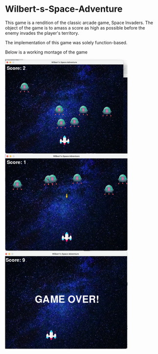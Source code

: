 # Wilbert-s-Space-Adventure

This game is a rendition of the classic arcade game, Space Invaders. The object of the game is to amass a score as high as possible before the enemy invades the player's territory.

The implementation of this game was solely function-based.

Below is a working montage of the game

<img src = "Image/move.png" width = '400'>

<img src = "Image/fire.png" width = '400'>

<img src = "Image/over.png" width = '400'>







